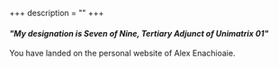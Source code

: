 +++
description = ""
+++
#### *"My designation is Seven of Nine, Tertiary Adjunct of Unimatrix 01"*



You have landed on the personal website of Alex Enachioaie.
